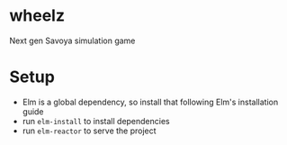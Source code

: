 # wheelz
Next gen Savoya simulation game

# Setup
- Elm is a global dependency, so install that following Elm's installation guide
- run ```elm-install``` to install dependencies
- run ```elm-reactor``` to serve the project
